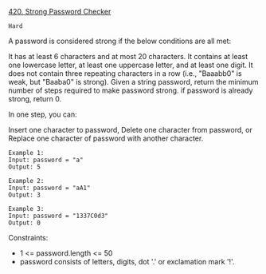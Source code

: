 [420. Strong Password Checker](https://leetcode.com/problems/strong-password-checker/description/)

`Hard`

A password is considered strong if the below conditions are all met:

It has at least 6 characters and at most 20 characters.
It contains at least one lowercase letter, at least one uppercase letter, and at least one digit.
It does not contain three repeating characters in a row (i.e., "Baaabb0" is weak, but "Baaba0" is strong).
Given a string password, return the minimum number of steps required to make password strong. if password is already strong, return 0.

In one step, you can:

Insert one character to password,
Delete one character from password, or
Replace one character of password with another character.
 
```
Example 1:
Input: password = "a"
Output: 5

Example 2:
Input: password = "aA1"
Output: 3

Example 3:
Input: password = "1337C0d3"
Output: 0
```

Constraints:

- 1 <= password.length <= 50
- password consists of letters, digits, dot '.' or exclamation mark '!'.